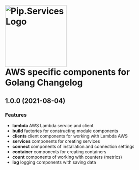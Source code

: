 # <img src="https://uploads-ssl.webflow.com/5ea5d3315186cf5ec60c3ee4/5edf1c94ce4c859f2b188094_logo.svg" alt="Pip.Services Logo" width="200"> <br/> AWS specific components for Golang Changelog

## <a name="1.0.0"></a> 1.0.0 (2021-08-04)

### Features
* **lambda** AWS Lambda service and client
* **build** factories for constructing module components
* **clients** client components for working with Lambda AWS
* **services**  components for creating services
* **connect** components of installation and connection settings
* **container**  components for creating containers
* **count** components of working with counters (metrics)
* **log** logging components with saving data


